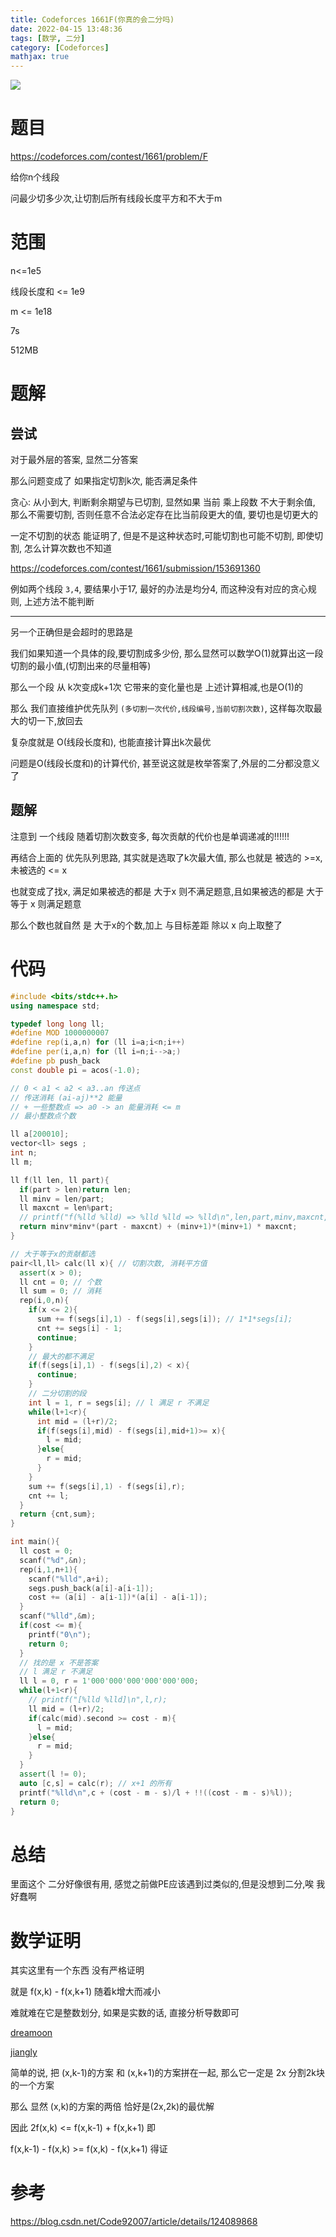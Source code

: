 ```yaml
---
title: Codeforces 1661F(你真的会二分吗)
date: 2022-04-15 13:48:36
tags: [数学, 二分]
category: [Codeforces]
mathjax: true
---
```


![](https://pbs.twimg.com/media/FQXM2cgVUAAVXpe?format=png&name=360x360)

# 题目

https://codeforces.com/contest/1661/problem/F

给你n个线段

问最少切多少次,让切割后所有线段长度平方和不大于m


# 范围

n<=1e5

线段长度和 <= 1e9

m <= 1e18

7s

512MB

# 题解

## 尝试

对于最外层的答案, 显然二分答案

那么问题变成了 如果指定切割k次, 能否满足条件

贪心: 从小到大, 判断剩余期望与已切割, 显然如果 当前 乘上段数 不大于剩余值, 那么不需要切割, 否则任意不合法必定存在比当前段更大的值, 要切也是切更大的

一定不切割的状态 能证明了, 但是不是这种状态时,可能切割也可能不切割, 即使切割, 怎么计算次数也不知道

https://codeforces.com/contest/1661/submission/153691360

例如两个线段 `3,4`, 要结果小于17, 最好的办法是均分4, 而这种没有对应的贪心规则, 上述方法不能判断

---

另一个正确但是会超时的思路是

我们如果知道一个具体的段,要切割成多少份, 那么显然可以数学O(1)就算出这一段切割的最小值,(切割出来的尽量相等)

那么一个段 从 k次变成k+1次 它带来的变化量也是 上述计算相减,也是O(1)的

那么 我们直接维护优先队列 `(多切割一次代价,线段编号,当前切割次数)`, 这样每次取最大的切一下,放回去

复杂度就是 O(线段长度和), 也能直接计算出k次最优

问题是O(线段长度和)的计算代价, 甚至说这就是枚举答案了,外层的二分都没意义了

## 题解

注意到 一个线段 随着切割次数变多, 每次贡献的代价也是单调递减的!!!!!!

再结合上面的 优先队列思路, 其实就是选取了k次最大值, 那么也就是 被选的 >=x, 未被选的 <= x

也就变成了找x, 满足如果被选的都是 大于x 则不满足题意,且如果被选的都是 大于等于 x 则满足题意

那么个数也就自然 是 大于x的个数,加上 与目标差距 除以 x 向上取整了

# 代码

```cpp
#include <bits/stdc++.h>
using namespace std;

typedef long long ll;
#define MOD 1000000007
#define rep(i,a,n) for (ll i=a;i<n;i++)
#define per(i,a,n) for (ll i=n;i-->a;)
#define pb push_back
const double pi = acos(-1.0);

// 0 < a1 < a2 < a3..an 传送点
// 传送消耗 (ai-aj)**2 能量
// + 一些整数点 => a0 -> an 能量消耗 <= m
// 最小整数点个数

ll a[200010];
vector<ll> segs ;
int n;
ll m;

ll f(ll len, ll part){
  if(part > len)return len;
  ll minv = len/part;
  ll maxcnt = len%part;
  // printf("f(%lld %lld) => %lld %lld => %lld\n",len,part,minv,maxcnt,minv*minv*(part - maxcnt) + (minv+1)*(minv+1) * maxcnt);
  return minv*minv*(part - maxcnt) + (minv+1)*(minv+1) * maxcnt;
}

// 大于等于x的贡献都选
pair<ll,ll> calc(ll x){ // 切割次数, 消耗平方值
  assert(x > 0);
  ll cnt = 0; // 个数
  ll sum = 0; // 消耗
  rep(i,0,n){
    if(x <= 2){
      sum += f(segs[i],1) - f(segs[i],segs[i]); // 1*1*segs[i];
      cnt += segs[i] - 1;
      continue;
    }
    // 最大的都不满足
    if(f(segs[i],1) - f(segs[i],2) < x){
      continue;
    }
    // 二分切割的段
    int l = 1, r = segs[i]; // l 满足 r 不满足
    while(l+1<r){
      int mid = (l+r)/2;
      if(f(segs[i],mid) - f(segs[i],mid+1)>= x){
        l = mid;
      }else{
        r = mid;
      }
    }
    sum += f(segs[i],1) - f(segs[i],r);
    cnt += l;
  }
  return {cnt,sum};
}

int main(){
  ll cost = 0;
  scanf("%d",&n);
  rep(i,1,n+1){
    scanf("%lld",a+i);
    segs.push_back(a[i]-a[i-1]);
    cost += (a[i] - a[i-1])*(a[i] - a[i-1]);
  }
  scanf("%lld",&m);
  if(cost <= m){
    printf("0\n");
    return 0;
  }
  // 找的是 x 不是答案
  // l 满足 r 不满足
  ll l = 0, r = 1'000'000'000'000'000'000;
  while(l+1<r){
    // printf("[%lld %lld]\n",l,r);
    ll mid = (l+r)/2;
    if(calc(mid).second >= cost - m){
      l = mid;
    }else{
      r = mid;
    }
  }
  assert(l != 0);
  auto [c,s] = calc(r); // x+1 的所有
  printf("%lld\n",c + (cost - m - s)/l + !!((cost - m - s)%l));
  return 0;
}
```


# 总结

里面这个 二分好像很有用, 感觉之前做PE应该遇到过类似的,但是没想到二分,唉 我好蠢啊

# 数学证明

其实这里有一个东西 没有严格证明

就是 f(x,k) - f(x,k+1) 随着k增大而减小

难就难在它是整数划分, 如果是实数的话, 直接分析导数即可

[dreamoon](https://codeforces.com/blog/entry/101790?#comment-903251)

[jiangly](https://codeforces.com/blog/entry/101790?#comment-903475)

简单的说, 把 (x,k-1)的方案 和 (x,k+1)的方案拼在一起, 那么它一定是 2x 分割2k块的一个方案

那么 显然 (x,k)的方案的两倍 恰好是(2x,2k)的最优解

因此 2f(x,k) <= f(x,k-1) + f(x,k+1) 即

f(x,k-1) - f(x,k) >= f(x,k) - f(x,k+1) 得证

# 参考

https://blog.csdn.net/Code92007/article/details/124089868
